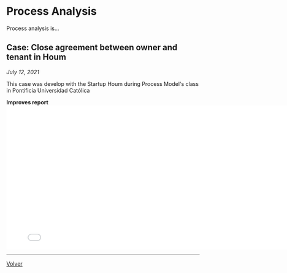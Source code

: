 # Process Analysis

Process analysis is...

## Case: Close agreement between owner and tenant in Houm
_July 12, 2021_

This case was develop with the Startup Houm during Process Model's class in Pontificia Universidad Católica

**Improves report**
<embed src="../assets/documents/HoumReport.pdf" width="800" height="375">

-----
[Volver](../projects.html)
